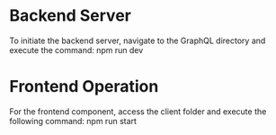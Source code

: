 
# Backend Server
To initiate the backend server, navigate to the GraphQL directory and execute the command: npm run dev

# Frontend Operation
For the frontend component, access the client folder and execute the following command: npm run start


